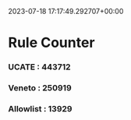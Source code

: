 2023-07-18 17:17:49.292707+00:00
# Rule Counter 
 ### UCATE : 443712

 ### Veneto : 250919

 ### Allowlist : 13929